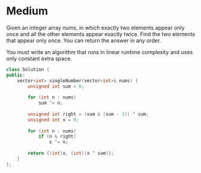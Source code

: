 # Medium

Given an integer array $nums$, in which exactly two elements appear only once and all the other elements appear exactly twice. Find the two elements that appear only once. You can return the answer in any order.

You must write an algorithm that runs in linear runtime complexity and uses only constant extra space.

```cpp
class Solution {
public:
    vector<int> singleNumber(vector<int>& nums) {
        unsigned int sum = 0;
        
        for (int n : nums)
            sum ^= n;
        
        unsigned int right = (sum & (sum - 1)) ^ sum;
        unsigned int x = 0;
        
        for (int n : nums)
            if (n & right)
                x ^= n;
        
        return {(int)x, (int)(x ^ sum)};
    }
};
```
